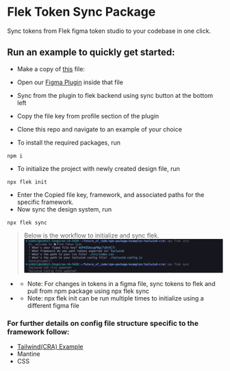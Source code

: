 # Flek Token Sync Package

Sync tokens from Flek figma token studio to your codebase in one click.

## Run an example to quickly get started:

* Make a copy of [this](https://www.figma.com/file/I8Wd8VeqlBpij2cDWpM5iv/Exhaustive?node-id=66-1710&t=8kep5YqDNYOXvbxE-0) file:

* Open our [Figma Plugin](https://www.figma.com/community/plugin/1214690554806269773/Flek---Create-%26-Sync-your-Design-Tokens) inside that file

* Sync from the plugin to flek backend using sync button at the bottom left
* Copy the file key from profile section of the plugin

* Clone this repo and navigate to an example of your choice
* To install the required packages, run
```
npm i
```
* To initialize the project with newly created design file, run
```
npx flek init
```
* Enter the Copied file key, framework, and associated paths for the specific framework.
* Now sync the design system, run
```
npx flek sync
```

> Below is the workflow to initialize and sync flek.
![tailwind-cli](https://github.com/flek-ai/flek/blob/master/images/tailwind-cli.png?raw=true)

* * Note: For changes in tokens in a figma file, sync tokens to flek and pull from npm package using npx flek sync
* * Note: npx flek init can be run multiple times to initialize using a different figma file

### For further details on config file structure specific to the framework follow:

* [Tailwind(CRA) Example](examples/tailwind-cra)
* Mantine
* CSS
